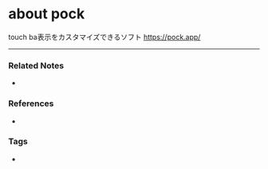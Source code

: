 # about pock
touch ba表示をカスタマイズできるソフト
https://pock.app/

----
### Related Notes
- 

### References
- 

### Tags
- 